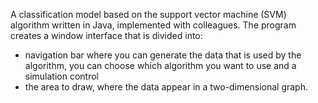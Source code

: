 A classification model based on the support vector machine (SVM) algorithm written in Java, implemented with colleagues. The program creates a window interface that is divided into: 
- navigation bar where you can generate the data that is used by the algorithm, you can choose which algorithm you want to use and a simulation control
- the area to draw, where the data appear in a two-dimensional graph.
